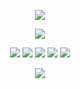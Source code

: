 <p align="center">
  <img src="https://readme-typing-svg.herokuapp.com?font=Press+Start+2P&duration=4000&pause=7000&color=BDBDBD&center=true&vCenter=true&random=true&width=600&lines=You're+Dreaming;NxtDreaming">
</p> 

<p align="center">
<a href="https://discordapp.com/users/345590822864945173" target="_blank"><img src="https://discord.c99.nl/widget/theme-4/345590822864945173.png"/></a>
</p>

<p align="center">
      <img src="https://img.shields.io/badge/c%23-%23239120.svg?style=for-the-badge&logo=c-sharp&logoColor=white">
      <img src="https://img.shields.io/badge/c++-%2300599C.svg?style=for-the-badge&logo=c%2B%2B&logoColor=white">
      <img src="https://img.shields.io/badge/java-%23ED8B00.svg?style=for-the-badge&logo=openjdk&logoColor=white">
      <img src="https://img.shields.io/badge/javascript-%23323330.svg?style=for-the-badge&logo=javascript&logoColor=%23F7DF1E">
      <img src="https://img.shields.io/badge/lua-%232C2D72.svg?style=for-the-badge&logo=lua&logoColor=white">
</p>
<p align="center">
<a href="https://spotify-github-profile.vercel.app/api/view?uid=31gpar7kuy2cjvi5cbaehgxnnrca&redirect=true" target="_blank"> <img src="https://spotify-github-profile.vercel.app/api/view?uid=31gpar7kuy2cjvi5cbaehgxnnrca&cover_image=true&theme=natemoo-re&show_offline=true&background_color=000000&interchange=false&bar_color=5e4eb1&bar_color_cover=false"/></a>
</p>
